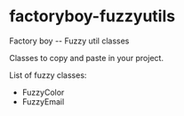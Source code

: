 # factoryboy-fuzzyutils
Factory boy -- Fuzzy util classes


Classes to copy and paste in your project.

List of fuzzy classes:

- FuzzyColor
- FuzzyEmail
